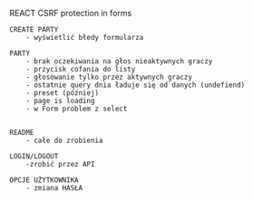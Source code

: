 
REACT
CSRF protection in forms

    CREATE PARTY
        - wyświetlić błedy formularza

    PARTY
        - brak oczekiwania na głos nieaktywnych graczy
        - przycisk cofania do listy
        - głosowanie tylko przez aktywnych graczy 
        - ostatnie query dnia ładuje się od danych (undefiend)
        - preset (później)
        - page is loading
        - w Form problem z select


    README
        - całe do zrobienia
    
    LOGIN/LOGOUT
        -zrobić przez API

    OPCJE UŻYTKOWNIKA
        - zmiana HASŁA




    







